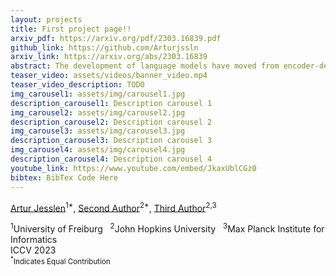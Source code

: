 ```yaml
---
layout: projects
title: First project page!!
arxiv_pdf: https://arxiv.org/pdf/2303.16839.pdf
github_link: https://github.com/Arturjssln
arxiv_link: https://arxiv.org/abs/2303.16839
abstract: The development of language models have moved from encoder-decoder to decoder-only designs. In addition, the common knowledge has it that the two most popular multimodal tasks, the generative and contrastive tasks, tend to conflict with one another, are hard to accommodate in one architecture, and further need complex adaptations for downstream tasks. We propose a novel paradigm of training with a decoder-only model for multimodal tasks, which is surprisingly effective in jointly learning of these disparate vision-language tasks. This is done with a simple model, called MaMMUT. It consists of a single vision encoder and a text decoder, and is able to accommodate contrastive and generative learning by a novel two-pass approach on the text decoder. We demonstrate that joint learning of these diverse objectives is simple, effective, and maximizes the weight-sharing of the model across these tasks. Furthermore, the same architecture enables straightforward extensions to open-vocabulary object detection and video-language tasks. The model tackles a diverse range of tasks, while being modest in capacity. Our model achieves the state of the art on image-text and text-image retrieval, video question answering and open-vocabulary detection tasks, outperforming much larger and more extensively trained foundational models. It shows very competitive results on VQA and Video Captioning, especially considering its capacity. Ablations confirm the flexibility and advantages of our approach.
teaser_video: assets/videos/banner_video.mp4
teaser_video_description: TODO
img_carousel1: assets/img/carousel1.jpg
description_carousel1: Description carousel 1
img_carousel2: assets/img/carousel2.jpg
description_carousel2: Description carousel 2
img_carousel3: assets/img/carousel3.jpg
description_carousel3: Description carousel 3
img_carousel4: assets/img/carousel4.jpg
description_carousel4: Description carousel 4
youtube_link: https://www.youtube.com/embed/JkaxUblCGz0
bibtex: BibTex Code Here
---
```


[Artur Jesslen](https://arturjssln.github.io)<sup>1\*</sup>, [Second Author](https://arturjssln.github.io)<sup>2\*</sup>, [Third Author](https://arturjssln.github.io)<sup>2,3</sup>

<div class="is-size-5 publication-authors">
<span class="author-block">
<sup>1</sup>University of Freiburg &nbsp;
<sup>2</sup>John Hopkins University &nbsp;
<sup>3</sup>Max Planck Institute for Informatics
<br>
ICCV 2023</span>
<span class="eql-cntrb"><small><br><sup>*</sup>Indicates Equal Contribution</small></span>
</div>
